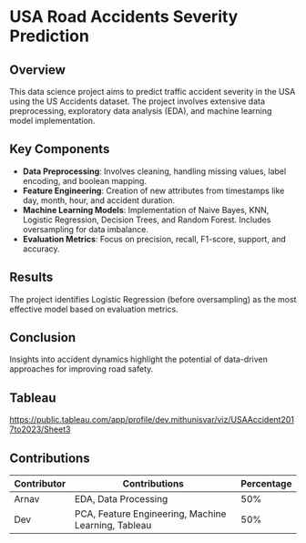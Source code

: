 # USA Road Accidents Severity Prediction

## Overview
This data science project aims to predict traffic accident severity in the USA using the US Accidents dataset. The project involves extensive data preprocessing, exploratory data analysis (EDA), and machine learning model implementation.

## Key Components
- **Data Preprocessing**: Involves cleaning, handling missing values, label encoding, and boolean mapping.
- **Feature Engineering**: Creation of new attributes from timestamps like day, month, hour, and accident duration.
- **Machine Learning Models**: Implementation of Naive Bayes, KNN, Logistic Regression, Decision Trees, and Random Forest. Includes oversampling for data imbalance.
- **Evaluation Metrics**: Focus on precision, recall, F1-score, support, and accuracy.

## Results
The project identifies Logistic Regression (before oversampling) as the most effective model based on evaluation metrics.

## Conclusion
Insights into accident dynamics highlight the potential of data-driven approaches for improving road safety.

## Tableau
https://public.tableau.com/app/profile/dev.mithunisvar/viz/USAAccident2017to2023/Sheet3
## Contributions

| Contributor | Contributions            | Percentage |
|-------------|--------------------------|------------|
| Arnav       | EDA, Data Processing     | 50%        |
| Dev         | PCA, Feature Engineering, Machine Learning, Tableau | 50% |







